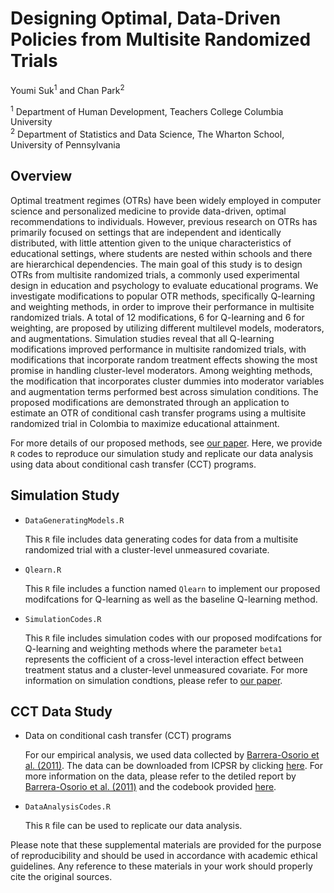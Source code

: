 # Designing Optimal, Data-Driven Policies from Multisite Randomized Trials

Youmi Suk<sup>1</sup> and Chan Park<sup>2</sup>

<sup>1</sup> Department of Human Development, Teachers College Columbia University  
<sup>2</sup> Department of Statistics and Data Science, The Wharton School, University of Pennsylvania


## Overview

Optimal treatment regimes (OTRs) have been widely employed in computer science and personalized medicine to provide data-driven, optimal recommendations to individuals. However, previous research on OTRs has primarily focused on settings that are independent and identically distributed, with little attention given to the unique characteristics of educational settings, where students are nested within schools and there are hierarchical dependencies. The main goal of this study is to design OTRs from multisite randomized trials, a commonly used experimental design in education and psychology to evaluate educational programs. We investigate modifications to popular OTR methods, specifically Q-learning and weighting methods, in order to improve their performance in multisite randomized trials. A total of 12 modifications, 6 for Q-learning and 6 for weighting, are proposed by utilizing different multilevel models, moderators, and augmentations. Simulation studies reveal that all Q-learning modifications improved performance in multisite randomized trials, with modifications that incorporate random treatment effects showing the most promise in handling cluster-level moderators. Among weighting methods, the modification that incorporates cluster dummies into moderator variables and augmentation terms performed best across simulation conditions. The proposed modifications are demonstrated through an application to estimate an OTR of conditional cash transfer programs using a multisite randomized trial in Colombia to maximize educational attainment.

For more details of our proposed methods, see [our paper](). 
Here, we provide `R` codes to reproduce our simulation study and replicate our data analysis using data about conditional cash transfer (CCT) programs. 

## Simulation Study

* `DataGeneratingModels.R`  

   This `R` file includes data generating codes for data from a multisite randomized trial with a cluster-level unmeasured covariate.

* `Qlearn.R`   

   This `R` file includes a function named `Qlearn` to implement our proposed modifcations for Q-learning as well as the baseline Q-learning method.

* `SimulationCodes.R`
 
   This `R` file includes simulation codes with our proposed modifcations for Q-learning and weighting methods where the parameter `beta1` represents the cofficient of a cross-level interaction effect between treatment status and a cluster-level unmeasured covariate. For more information on simulation condtions, please refer to [our paper](XXXXXXXXXXXXXXXXX).



## CCT Data Study

* Data on conditional cash transfer (CCT) programs
  
  For our empirical analysis, we used data collected by [Barrera-Osorio et al. (2011)](https://doi.org/10.1257/app.3.2.167). The data can be downloaded from ICPSR by clicking [here](https://doi.org/10.3886/E113783V1). For more information on the data, please refer to the detiled report by [Barrera-Osorio et al. (2011)](https://doi.org/10.1257/app.3.2.167) and the codebook provided [here](https://doi.org/10.3886/E113783V1). 

* `DataAnalysisCodes.R` 
 
   This `R` file can be used to replicate our data analysis.

Please note that these supplemental materials are provided for the purpose of reproducibility and should be used in accordance with academic ethical guidelines. Any reference to these materials in your work should properly cite the original sources.
